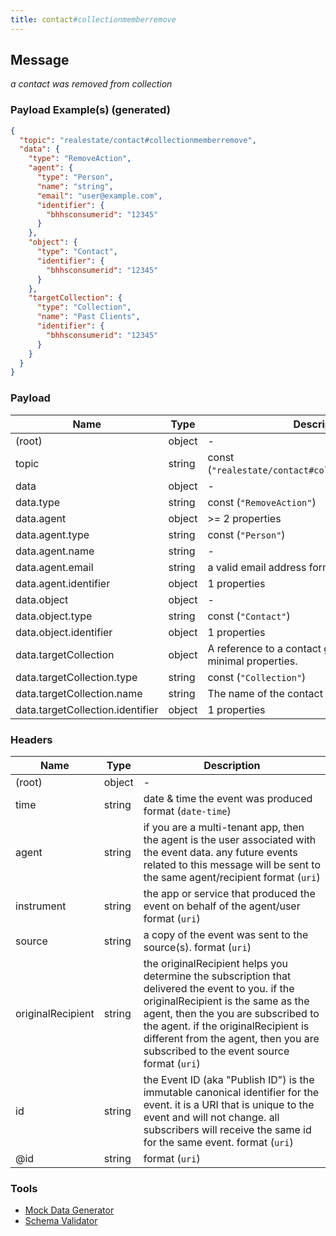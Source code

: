 ```yaml
---
title: contact#collectionmemberremove
---
```

## Message

*a contact was removed from collection*

### Payload Example(s) (generated)

```json
{
  "topic": "realestate/contact#collectionmemberremove",
  "data": {
    "type": "RemoveAction",
    "agent": {
      "type": "Person",
      "name": "string",
      "email": "user@example.com",
      "identifier": {
        "bhhsconsumerid": "12345"
      }
    },
    "object": {
      "type": "Contact",
      "identifier": {
        "bhhsconsumerid": "12345"
      }
    },
    "targetCollection": {
      "type": "Collection",
      "name": "Past Clients",
      "identifier": {
        "bhhsconsumerid": "12345"
      }
    }
  }
}
```



### Payload

| Name | Type | Description |
|---|---|---|
| (root) | object | - |
| topic | string | const (`"realestate/contact#collectionmemberremove"`)  |
| data | object | - |
| data.type | string | const (`"RemoveAction"`)  |
| data.agent | object |  >= 2 properties |
| data.agent.type | string | const (`"Person"`)  |
| data.agent.name | string | - |
| data.agent.email | string | a valid email address format (`email`) |
| data.agent.identifier | object |  1 properties |
| data.object | object | - |
| data.object.type | string | const (`"Contact"`)  |
| data.object.identifier | object |  1 properties |
| data.targetCollection | object | A reference to a contact group "collection" with minimal properties. |
| data.targetCollection.type | string | const (`"Collection"`)  |
| data.targetCollection.name | string | The name of the contact group. |
| data.targetCollection.identifier | object |  1 properties |

### Headers

| Name | Type | Description |
|---|---|---|
| (root) | object | - |
| time | string | date & time the event was produced format (`date-time`) |
| agent | string | if you are a multi-tenant app, then the agent is the user associated with the event data. any future events related to this message will be sent to the same agent/recipient format (`uri`) |
| instrument | string | the app or service that produced the event on behalf of the agent/user format (`uri`) |
| source | string | a copy of the event was sent to the source(s). format (`uri`) |
| originalRecipient | string | the originalRecipient helps you determine the subscription that delivered the event to you. if the originalRecipient is the same as the agent, then the you are subscribed to the agent. if the originalRecipient is different from the agent, then you are subscribed to the event source format (`uri`) |
| id | string | the Event ID (aka "Publish ID") is the immutable canonical identifier for the event. it is a URI that is unique to the event and will not change. all subscribers will receive the same id for the same event. format (`uri`) |
| @id | string |  format (`uri`) |

### Tools

* [Mock Data Generator](/tools/mock-data-generator)
* [Schema Validator](/tools/validate)


